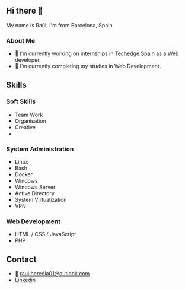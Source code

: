 ## Hi there 👋

My name is Raúl, I'm from Barcelona, Spain.

### About Me 
- 💼 I’m currently working on internships in [Techedge Spain](https://www.techedgegroup.com/es/) as a Web developer.
- 📖 I’m currently completing my studies in Web Development.

## Skills
### Soft Skills
- Team Work
- Organisation
- Creative
- 
### System Administration
- Linux       
- Bash        
- Docker                    
- Windows
- Windows Server
- Active Directory
- System Virtualization
- VPN 
### Web Development
- HTML / CSS / JavaScript
- PHP 
## Contact
- 📧 raul.heredia01@outlook.com
- [Linkedin](https://www.linkedin.com/in/raul-h/)
